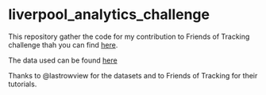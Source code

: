 # liverpool_analytics_challenge

This repository gather the code for my contribution to Friends of Tracking challenge thah you can find [here](https://medium.com/@gabs.rol43/analysing-liverpool-attack-e6d32c6c9a57).

The data used can be found [here](https://github.com/Friends-of-Tracking-Data-FoTD/Last-Row)

Thanks to @lastrowview for the datasets and to Friends of Tracking for their tutorials. 